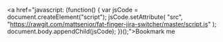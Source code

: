 <a href="javascript: (function() {
  var jsCode = document.createElement("script");
  jsCode.setAttribute(
    "src",
    "https://rawgit.com/mattsenior/fat-finger-jira-switcher/master/script.js"
  );
  document.body.appendChild(jsCode);
})();">Bookmark me</a>
